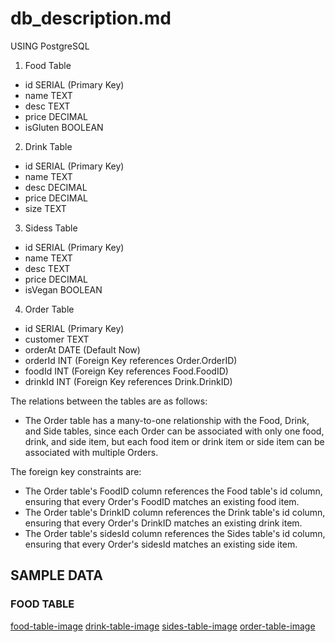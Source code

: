 # db_description.md

USING PostgreSQL

1. Food Table
- id SERIAL (Primary Key)
- name TEXT
- desc TEXT
- price DECIMAL
- isGluten BOOLEAN

2. Drink Table
- id SERIAL (Primary Key)
- name TEXT
- desc DECIMAL
- price DECIMAL
- size TEXT

3. Sidess Table
- id SERIAL (Primary Key)
- name TEXT
- desc TEXT
- price DECIMAL
- isVegan BOOLEAN

4. Order Table
- id SERIAL (Primary Key)
- customer TEXT
- orderAt DATE (Default Now)
- orderId INT (Foreign Key references Order.OrderID)
- foodId INT (Foreign Key references Food.FoodID)
- drinkId INT (Foreign Key references Drink.DrinkID)

The relations between the tables are as follows:

- The Order table has a many-to-one relationship with the Food, Drink, and Side tables, since each Order can be associated with only one food, drink, and side item, but each food item or drink item or side item can be associated with multiple Orders.

The foreign key constraints are:

- The Order table's FoodID column references the Food table's id column, ensuring that every Order's FoodID matches an existing food item.
- The Order table's DrinkID column references the Drink table's id column, ensuring that every Order's DrinkID matches an existing drink item.
- The Order table's sidesId column references the Sides table's id column, ensuring that every Order's sidesId matches an existing side item.

## SAMPLE DATA

### FOOD TABLE

[food-table-image](food-table.png)
[drink-table-image](drink-table.png)
[sides-table-image](sides-table.png)
[order-table-image](order-table.png)


